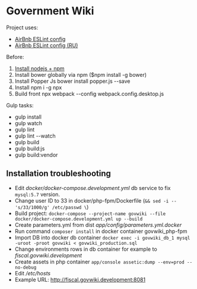 Government Wiki
=======

Project uses:
- [AirBnb ESLint config](https://github.com/airbnb/javascript/tree/master/es5)
- [AirBnb ESLint config (RU)](https://github.com/uprock/javascript)

Before:
1. [Install nodejs + npm](https://nodejs.org/en/)
2. Install bower globally via npm ($npm install -g bower)
3. Install Popper Js bower install popper.js --save
4. Install npm i -g npx
5. Build front npx webpack --config webpack.config.desktop.js

Gulp tasks:
- gulp install
- gulp watch
- gulp lint
- gulp lint --watch
- gulp build
- gulp build:js
- gulp build:vendor

## Installation troubleshooting ##

- Edit *docker/docker-compose.development.yml* db service to fix `mysql:5.7` version.
- Change user ID to 33 in docker/php-fpm/Dockerfile (`&& sed -i -- 's/33/1000/g' /etc/passwd \`)
- Build project: `docker-compose --project-name govwiki --file docker/docker-compose.development.yml up --build`
- Create parameters.yml from dist *app/config/parameters.yml.docker*
- Run command `composer install` in docker container govwiki_php-fpm
- Import DB into docker db container `docker exec -i govwiki_db_1 mysql -uroot -proot govwiki < govwiki_production.sql`
- Change environments rows in db container for example to *fiscal.govwiki.development*
- Create assets in php container `app/console assetic:dump --env=prod --no-debug`
- Edit */etc/hosts*
- Example URL: http://fiscal.govwiki.development:8081